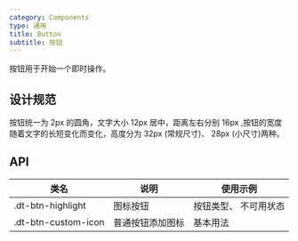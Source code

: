 ```yaml
---
category: Components
type: 通用
title: Button
subtitle: 按钮
---
```


按钮用于开始一个即时操作。

## 设计规范

按钮统一为 2px 的圆角，文字大小 12px 居中，距离左右分别 16px ,按钮的宽度随着文字的长短变化而变化，高度分为 32px (常规尺寸)、 28px (小尺寸)两种。

## API

|类名  |说明  |使用示例  |
|---------|---------|---------|
|.dt-btn-highlight  | 图标按钮   | 按钮类型、 不可用状态  |
|.dt-btn-custom-icon  | 普通按钮添加图标   | 基本用法  |
